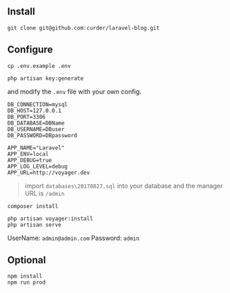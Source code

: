 ## Install

```
git clone git@github.com:curder/laravel-blog.git
```

## Configure
```
cp .env.example .env

php artisan key:generate
```
and modify the `.env` file with your own config.
```
DB_CONNECTION=mysql
DB_HOST=127.0.0.1
DB_PORT=3306
DB_DATABASE=DBName
DB_USERNAME=DBuser
DB_PASSWORD=DBpassword

APP_NAME="Laravel"
APP_ENV=local
APP_DEBUG=true
APP_LOG_LEVEL=debug
APP_URL=http://voyager.dev
```

> import `databases\20170827.sql` into your database 
> and the manager URL is `/admin`

```
composer install
```

```
php artisan voyager:install
php artisan serve
```

UserName: `admin@admin.com`
Password: `admin`

## Optional

```
npm install
npm run prod
```
